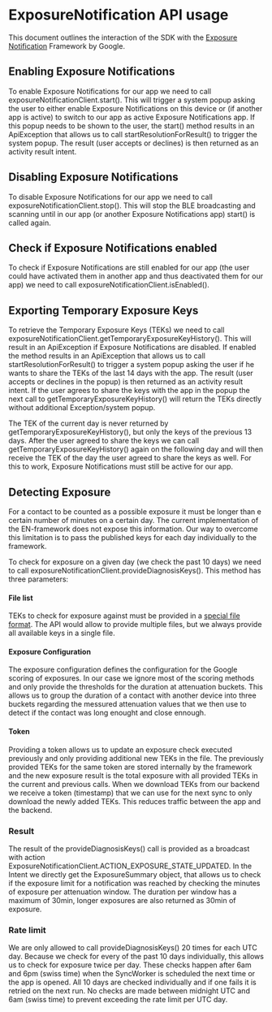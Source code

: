 # ExposureNotification API usage
This document outlines the interaction of the SDK with the [Exposure Notification](https://www.google.com/covid19/exposurenotifications/) Framework by Google.

## Enabling Exposure Notifications

To enable Exposure Notifications for our app we need to call exposureNotificationClient.start(). This will trigger a system popup asking the user to either enable Exposure Notifications on this device or (if another app is active) to switch to our app as active Exposure Notifications app. If this popup needs to be shown to the user, the start() method results in an ApiException that allows us to call startResolutionForResult() to trigger the system popup. The result (user accepts or declines) is then returned as an activity result intent.

## Disabling Exposure Notifications

To disable Exposure Notifications for our app we need to call exposureNotificationClient.stop(). This will stop the BLE broadcasting and scanning until in our app (or another Exposure Notifications app) start() is called again.

## Check if Exposure Notifications enabled

To check if Exposure Notifications are still enabled for our app (the user could have activated them in another app and thus deactivated them for our app) we need to call exposureNotificationClient.isEnabled().

## Exporting Temporary Exposure Keys

To retrieve the Temporary Exposure Keys (TEKs) we need to call exposureNotificationClient.getTemporaryExposureKeyHistory(). This will result in an ApiException if Exposure Notifications are disabled. If enabled the method results in an ApiException that allows us to call startResolutionForResult() to trigger a system popup asking the user if he wants to share the TEKs of the last 14 days with the app. The result (user accepts or declines in the popup) is then returned as an activity result intent. If the user agrees to share the keys with the app in the popup the next call to getTemporaryExposureKeyHistory() will return the TEKs directly without additional Exception/system popup.

The TEK of the current day is never returned by getTemporaryExposureKeyHistory(), but only the keys of the previous 13 days. After the user agreed to share the keys we can call getTemporaryExposureKeyHistory() again on the following day and will then receive the TEK of the day the user agreed to share the keys as well. For this to work, Exposure Notifications must still be active for our app.

## Detecting Exposure

For a contact to be counted as a possible exposure it must be longer than e certain number of minutes on a certain day. The current implementation of the EN-framework does not expose this information. Our way to overcome this limitation is to pass the published keys for each day individually to the framework.

To check for exposure on a given day (we check the past 10 days) we need to call exposureNotificationClient.provideDiagnosisKeys(). This method has three parameters:

#### File list
TEKs to check for exposure against must be provided in a [special file format](https://developers.google.com/android/exposure-notifications/exposure-key-file-format). The API would allow to provide multiple files, but we always provide all available keys in a single file.

#### Exposure Configuration
The exposure configuration defines the configuration for the Google scoring of exposures. In our case we ignore most of the scoring methods and only provide the thresholds for the duration at attenuation buckets. This allows us to group the duration of a contact with another device into three buckets regarding the messured attenuation values that we then use to detect if the contact was long enought and close ennough.

#### Token
Providing a token allows us to update an exposure check executed previously and only providing additional new TEKs in the file. The previously provided TEKs for the same token are stored internally by the framework and the new exposure result is the total exposure with all provided TEKs in the current and previous calls. When we download TEKs from our backend we receive a token (timestamp) that we can use for the next sync to only download the newly added TEKs. This reduces traffic between the app and the backend.

### Result
The result of the provideDiagnosisKeys() call is provided as a broadcast with action ExposureNotificationClient.ACTION_EXPOSURE_STATE_UPDATED. In the Intent we directly get the ExposureSummary object, that allows us to check if the exposure limit for a notification was reached by checking the minutes of exposure per attenuation window. The duration per window has a maximum of 30min, longer exposures are also returned as 30min of exposure.

### Rate limit
We are only allowed to call provideDiagnosisKeys() 20 times for each UTC day. Because we check for every of the past 10 days individually, this allows us to check for exposure twice per day. These checks happen after 6am and 6pm (swiss time) when the SyncWorker is scheduled the next time or the app is opened. All 10 days are checked individually and if one fails it is retried on the next run. No checks are made between midnight UTC and 6am (swiss time) to prevent exceeding the rate limit per UTC day.